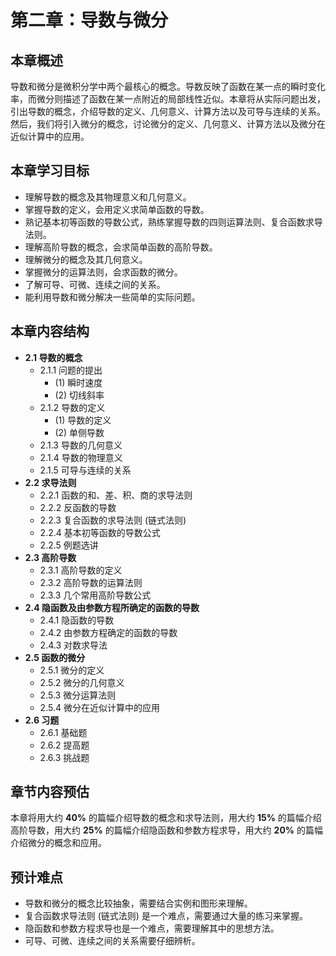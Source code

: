 # 第二章：导数与微分

## 本章概述

导数和微分是微积分学中两个最核心的概念。导数反映了函数在某一点的瞬时变化率，而微分则描述了函数在某一点附近的局部线性近似。本章将从实际问题出发，引出导数的概念，介绍导数的定义、几何意义、计算方法以及可导与连续的关系。然后，我们将引入微分的概念，讨论微分的定义、几何意义、计算方法以及微分在近似计算中的应用。

## 本章学习目标

*   理解导数的概念及其物理意义和几何意义。
*   掌握导数的定义，会用定义求简单函数的导数。
*   熟记基本初等函数的导数公式，熟练掌握导数的四则运算法则、复合函数求导法则。
*   理解高阶导数的概念，会求简单函数的高阶导数。
*   理解微分的概念及其几何意义。
*   掌握微分的运算法则，会求函数的微分。
*   了解可导、可微、连续之间的关系。
*   能利用导数和微分解决一些简单的实际问题。

## 本章内容结构

*   **2.1 导数的概念**
    *   2.1.1 问题的提出
        *   (1) 瞬时速度
        *   (2) 切线斜率
    *   2.1.2 导数的定义
        *   (1) 导数的定义
        *   (2) 单侧导数
    *   2.1.3 导数的几何意义
    *   2.1.4 导数的物理意义
    *   2.1.5 可导与连续的关系
*   **2.2 求导法则**
    *   2.2.1 函数的和、差、积、商的求导法则
    *   2.2.2 反函数的导数
    *   2.2.3 复合函数的求导法则 (链式法则)
    *   2.2.4 基本初等函数的导数公式
    *   2.2.5 例题选讲
*   **2.3 高阶导数**
    *   2.3.1 高阶导数的定义
    *   2.3.2 高阶导数的运算法则
    *   2.3.3 几个常用高阶导数公式
*   **2.4 隐函数及由参数方程所确定的函数的导数**
    *   2.4.1 隐函数的导数
    *   2.4.2 由参数方程确定的函数的导数
    *   2.4.3 对数求导法
*   **2.5 函数的微分**
    *   2.5.1 微分的定义
    *   2.5.2 微分的几何意义
    *   2.5.3 微分运算法则
    *   2.5.4 微分在近似计算中的应用
*   **2.6 习题**
    *   2.6.1 基础题
    *   2.6.2 提高题
    *   2.6.3 挑战题

## 章节内容预估

本章将用大约 **40%** 的篇幅介绍导数的概念和求导法则，用大约 **15%** 的篇幅介绍高阶导数，用大约 **25%** 的篇幅介绍隐函数和参数方程求导，用大约 **20%** 的篇幅介绍微分的概念和应用。

## 预计难点

*   导数和微分的概念比较抽象，需要结合实例和图形来理解。
*   复合函数求导法则 (链式法则) 是一个难点，需要通过大量的练习来掌握。
*   隐函数和参数方程求导也是一个难点，需要理解其中的思想方法。
*   可导、可微、连续之间的关系需要仔细辨析。


